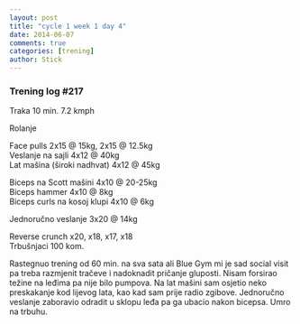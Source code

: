 ```yaml
---
layout: post
title: "cycle 1 week 1 day 4"
date: 2014-06-07
comments: true
categories: [trening]
author: Stick
---
```


### Trening log #217

Traka 10 min. 7.2 kmph  

Rolanje  

Face pulls 2x15 @ 15kg, 2x15 @ 12.5kg  
Veslanje na sajli 4x12 @ 40kg  
Lat mašina (široki nadhvat) 4x12 @ 45kg  

Biceps na Scott mašini 4x10 @ 20-25kg  
Biceps hammer 4x10 @ 8kg  
Biceps curls na kosoj klupi 4x10 @ 6kg  

Jednoručno veslanje 3x20 @ 14kg  

Reverse crunch x20, x18, x17, x18  
Trbušnjaci 100 kom.  

Rastegnuo trening od 60 min. na sva sata ali Blue Gym mi je sad social visit pa treba razmjenit tračeve i nadoknadit pričanje gluposti. Nisam forsirao težine na leđima pa nije bilo pumpova. Na lat mašini sam osjetio neko preskakanje kod lijevog lata, kao kad sam prije radio zgibove. Jednoručno veslanje zaboravio odradit u sklopu leđa pa ga ubacio nakon bicepsa. Umro na trbuhu.
